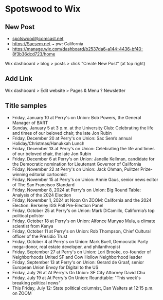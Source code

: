 # Spotswood to Wix

## New Post

* spotswood@comcast.net
* https://Sacsem.net ~ pw: California
* https://manage.wix.com/dashboard/b2537da6-a144-4436-bf40-8f3b36dcd723/home


Wix dashboard > blog > posts > click "Create New Post" (at top right)


## Add Link

Wix dashboard > Edit website > Pages & Menu ? Newsletter

## Title samples

* Friday, January 10 at Perry's on Union: Bob Powers, the General Manager of BART
* Sunday, January 5 at 3 p.m. at the University Club: Celebrating the life and times of our beloved chair, the late Jon Rubin
* Friday, December 20 at Perry's on Union: Sac Sem’s annual Holiday/Christmas/Hanukkah Lunch
* Friday, December 13 at Perry's on Union: Celebrating the life and times of our beloved chair, the late Jon Rubin
* Friday, December 6 at Perry's on Union: Janelle Kellman, candidate for the Democratic nomination for Lieutenant Governor of California
* Friday, November 22 at Perry's on Union: Jack Ohman, Pulitzer Prize-winning editorial cartoonist
* Friday, November 15 at Perry's on Union: Annie Gaus, senior news editor of The San Francisco Standard
* Friday, November 8, 2024 at Perry's on Union: Big Round Table: Analysis of the 2024 Election
* Friday, November 1, 2024 at Noon On ZOOM: California and the 2024 Election: Berkeley IGS Poll Pre-Election Panel
* Friday, October 25 at Perry's on Union: Mark DiCamillo, California’s top political pollster
* Friday, October 18 at Perry's on Union: Alfonce Munyao Mula, a climate scientist from Kenya
* Friday, October 11 at Perry's on Union: Rob Thompson, Chief Cultural officer of the Presidio Trust
* Friday, October 4 at Perry's on Union: Mark Buell, Democratic Party mega-donor, real estate developer, and philanthropist
* Friday, September 27 at Perry's on Union: Lori Brooke, co-founder of Neighborhoods United SF and Cow Hollow Neighborhood leader
* Friday, September 13 at Perry's on Union: Gerard de Graaf, senior European Union Envoy for Digital to the US
* Friday, July 26 at At Perry's On Union: SF City Attorney David Chu
* Friday, July 19 at At Perry's On Union: Roundtable: "This week's breaking political news"
* This Friday, July 12: State political columnist, Dan Walters at 12:15 p.m. on ZOOM
